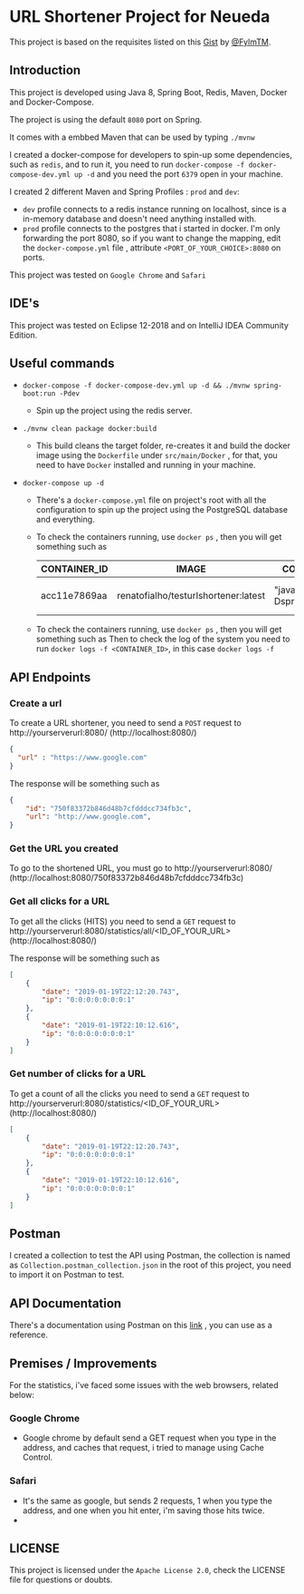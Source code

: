# URL Shortener Project for Neueda

This project is based on the requisites listed on this [Gist](https://gist.github.com/FylmTM/e3c4e5f337a176e94d6dd51703068925) by [@FylmTM](https://github.com/FylmTM).

## Introduction

This project is developed using Java 8, Spring Boot, Redis, Maven, Docker and Docker-Compose.

The project is using the default ``8080`` port on Spring.

It comes with a embbed Maven that can be used by typing ``./mvnw``

I created a docker-compose for developers to spin-up some dependencies, such as ``redis``, and to run it, you need to run ``docker-compose -f docker-compose-dev.yml up -d`` and you need the port ``6379`` open in your machine.

I created 2 different Maven and Spring Profiles : ``prod`` and ``dev``:

- ``dev`` profile connects to a redis instance running on localhost, since is a in-memory database and doesn't need anything installed with.
- ``prod`` profile connects to the postgres that i started in docker. I'm only forwarding the port 8080, so if you want to change the mapping, edit the ``docker-compose.yml`` file , attribute ``<PORT_OF_YOUR_CHOICE>:8080`` on ports.
  
This project was tested on ``Google Chrome`` and ``Safari``
## IDE's

This project was tested on Eclipse 12-2018 and on IntelliJ IDEA Community Edition.

## Useful commands

- ``docker-compose -f docker-compose-dev.yml up -d && ./mvnw spring-boot:run -Pdev``
  - Spin up the project using the redis server.

- ``./mvnw clean package docker:build``
  - This build cleans the target folder, re-creates it and build the docker image using the ``Dockerfile`` under ``src/main/Docker`` , for that, you need to have ``Docker`` installed and running in your machine.

- ``docker-compose up -d``
  - There's a ``docker-compose.yml`` file on project's root with all the configuration to spin up the project using the PostgreSQL database and everything.
  - To check the containers running, use ``docker ps`` , then you will get something such as
  
    | CONTAINER_ID 	| IMAGE                                	| COMMAND                	| CREATED        	| STATUS        	| PORTS                  	| NAMES                                   	|
    |--------------	|--------------------------------------	|------------------------	|----------------	|---------------	|------------------------	|-----------------------------------------	|
    | acc11e7869aa 	| renatofialho/testurlshortener:latest 	| "java -Dspring.profi…" 	| 18 minutes ago 	| Up 18 minutes 	| 0.0.0.0:8080->8080/tcp 	| urlshortener_url-shortener_1            	|
    
  - To check the containers running, use ``docker ps`` , then you will get something such as
    Then to check the log of the system you need to run ``docker logs -f <CONTAINER_ID>``, in this case ``docker logs -f ``

## API Endpoints

### Create a url

To create a URL shortener, you need to send a ``POST`` request to http://yourserverurl:8080/ (http://localhost:8080/)

```json
{
  "url" : "https://www.google.com"
}
```

The response will be something such as 
```json
{
    "id": "750f83372b846d48b7cfdddcc734fb3c",
    "url": "http://www.google.com",
}
```

### Get the URL you created

To go to the shortened URL, you must go to http://yourserverurl:8080/<ID> (http://localhost:8080/750f83372b846d48b7cfdddcc734fb3c)


### Get all clicks for a URL

To get all the clicks (HITS) you need to send a ``GET`` request to http://yourserverurl:8080/statistics/all/<ID_OF_YOUR_URL> (http://localhost:8080/)

The response will be something such as 

```json
[
    {
        "date": "2019-01-19T22:12:20.743",
        "ip": "0:0:0:0:0:0:0:1"
    },
    {
        "date": "2019-01-19T22:10:12.616",
        "ip": "0:0:0:0:0:0:0:1"
    }
]
```

### Get number of clicks for a URL

To get a count of all the clicks you need to send a ``GET`` request to http://yourserverurl:8080/statistics/<ID_OF_YOUR_URL> (http://localhost:8080/)

```json
[
    {
        "date": "2019-01-19T22:12:20.743",
        "ip": "0:0:0:0:0:0:0:1"
    },
    {
        "date": "2019-01-19T22:10:12.616",
        "ip": "0:0:0:0:0:0:0:1"
    }
]
```

## Postman

I created a collection to test the API using Postman, the collection is named as ``Collection.postman_collection.json`` in the root of this project, you need to import it on Postman to test.

## API Documentation

There's a documentation using Postman on this [link](https://documenter.getpostman.com/view/2904938/RzteSCZJ) , you can use as a reference.


## Premises / Improvements

For the statistics, i've faced some issues with the web browsers, related below:

### Google Chrome

- Google chrome by default send a GET request when you type in the address, and caches that request, i tried to manage using Cache Control.

### Safari

- It's the same as google, but sends 2 requests, 1 when you type the address, and one when you hit enter, i'm saving those hits twice.
- 
## LICENSE

This project is licensed under the ``Apache License 2.0``, check the LICENSE file for questions or doubts.